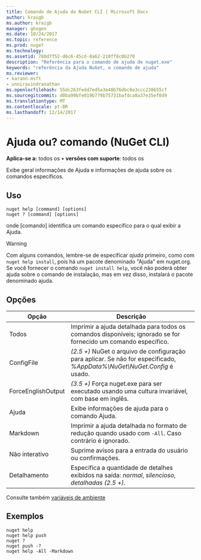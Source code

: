 ```yaml
---
title: Comando de Ajuda do NuGet CLI | Microsoft Docs
author: kraigb
ms.author: kraigb
manager: ghogen
ms.date: 10/24/2017
ms.topic: reference
ms.prod: nuget
ms.technology: 
ms.assetid: 780d7f52-d6c6-45cd-8a62-218ff8c0b270
description: "Referência para o comando de ajuda de nuget.exe"
keywords: "referência da Ajuda NuGet, o comando de ajuda"
ms.reviewer:
- karann-msft
- unniravindranathan
ms.openlocfilehash: 55dc263fedd7ed5a3e48b76dbc9a3ccc220655cf
ms.sourcegitcommit: d0ba99bfe019b779b75731bafdca8a37e35ef0d9
ms.translationtype: MT
ms.contentlocale: pt-BR
ms.lasthandoff: 12/14/2017
---
```

# <a name="help-or--command-nuget-cli"></a>Ajuda ou? comando (NuGet CLI)

**Aplica-se a:** todos os &bullet; **versões com suporte**: todos os

Exibe geral informações de Ajuda e informações de ajuda sobre os comandos específicos.

## <a name="usage"></a>Uso

```
nuget help [command] [options]
nuget ? [command] [options]
```

onde [comando] identifica um comando específico para o qual exibir a Ajuda.

> [!Warning]
> Com alguns comandos, lembre-se de especificar *ajuda* primeiro, como com `nuget help install`, pois há um pacote denominado "Ajuda" em nuget.org. Se você fornecer o comando `nuget install help`, você não poderá obter ajuda sobre o comando de instalação, mas em vez disso, instalará o pacote denominado ajuda.

## <a name="options"></a>Opções

| Opção | Descrição |
| --- | --- |
| Todos | Imprimir a ajuda detalhada para todos os comandos disponíveis; ignorado se for fornecido um comando específico. |
| ConfigFile | *(2.5 +)*  NuGet o arquivo de configuração para aplicar. Se não for especificado, *%AppData%\NuGet\NuGet.Config* é usado. |
| ForceEnglishOutput | *(3.5 +)*  Força nuget.exe para ser executado usando uma cultura invariável, com base em inglês. |
| Ajuda | Exibe informações de ajuda para o comando Ajuda. |
| Markdown | Imprimir a ajuda detalhada no formato de redução quando usado com `-All`. Caso contrário é ignorado. |
| Não interativo | Suprime avisos para a entrada do usuário ou confirmações. |
| Detalhamento | Especifica a quantidade de detalhes exibidos na saída: *normal*, *silencioso*, *detalhadas (2.5 +)*. |

Consulte também [variáveis de ambiente](cli-ref-environment-variables.md)

## <a name="examples"></a>Exemplos

```
nuget help
nuget help push
nuget ?
nuget push -?
nuget help -All -Markdown
```
